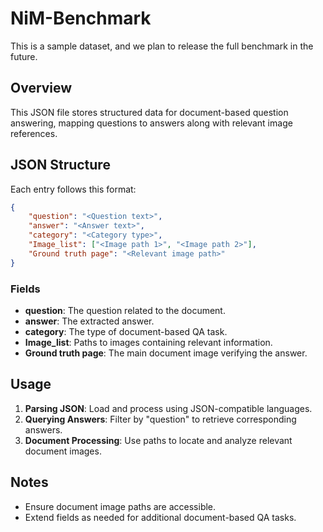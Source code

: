 # NiM-Benchmark

This is a sample dataset, and we plan to release the full benchmark in the future.

## Overview
This JSON file stores structured data for document-based question answering, mapping questions to answers along with relevant image references.

## JSON Structure
Each entry follows this format:

```json
{
    "question": "<Question text>",
    "answer": "<Answer text>",
    "category": "<Category type>",
    "Image_list": ["<Image path 1>", "<Image path 2>"],
    "Ground truth page": "<Relevant image path>"
}
```

### Fields
- **question**: The question related to the document.
- **answer**: The extracted answer.
- **category**: The type of document-based QA task.
- **Image_list**: Paths to images containing relevant information.
- **Ground truth page**: The main document image verifying the answer.

## Usage
1. **Parsing JSON**: Load and process using JSON-compatible languages.
2. **Querying Answers**: Filter by "question" to retrieve corresponding answers.
3. **Document Processing**: Use paths to locate and analyze relevant document images.

## Notes
- Ensure document image paths are accessible.
- Extend fields as needed for additional document-based QA tasks.
